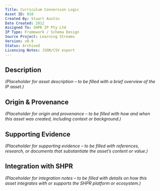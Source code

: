 ```yaml
---
Title: Curriculum Conversion Logic
Asset ID: 010
Created By: Stuart Austin
Date Created: 2012
Assigned To: SHPR IP Pty Ltd
IP Type: Framework / Schema Design
Source Project: Learning Streams
Version: v0.9
Status: Archived
Licensing Notes: JSON/CSV export
---
```


## Description
_(Placeholder for asset description – to be filled with a brief overview of the IP asset.)_

## Origin & Provenance
_(Placeholder for origin and provenance – to be filled with how and when this asset was created, including context or background.)_

## Supporting Evidence
_(Placeholder for supporting evidence – to be filled with references, research, or documents that substantiate the asset’s content or value.)_

## Integration with SHPR
_(Placeholder for integration notes – to be filled with details on how this asset integrates with or supports the SHPR platform or ecosystem.)_
